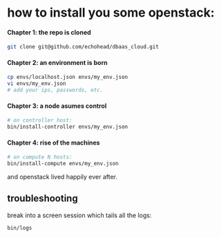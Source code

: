 how to install you some openstack:
==================================

#### Chapter 1: the repo is cloned
```bash
git clone git@github.com/echohead/dbaas_cloud.git
```

#### Chapter 2: an environment is born
```bash
cp envs/localhost.json envs/my_env.json
vi envs/my_env.json
# add your ips, passwords, etc.
```

#### Chapter 3: a node asumes control
```bash
# on controller host:
bin/install-controller envs/my_env.json
```

#### Chapter 4: rise of the machines
```bash
# on compute N hosts:
bin/install-compute envs/my_env.json
```

and openstack lived happily ever after.

troubleshooting
----------------

break into a screen session which tails all the logs:
```bash
bin/logs
```

